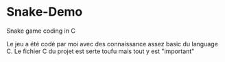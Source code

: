 # Snake-Demo
Snake game coding in C

Le jeu a été codé par moi avec des connaissance assez basic du language C.
Le fichier C du projet est serte toufu mais tout y est "important"

